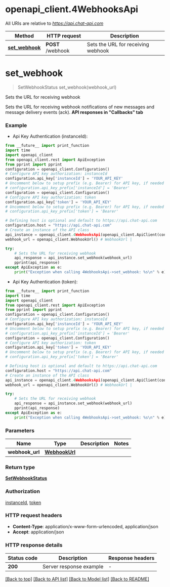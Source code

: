 # openapi_client.4WebhooksApi

All URIs are relative to *https://api.chat-api.com*

Method | HTTP request | Description
------------- | ------------- | -------------
[**set_webhook**](4WebhooksApi.md#set_webhook) | **POST** /webhook | Sets the URL for receiving webhook


# **set_webhook**
> SetWebhookStatus set_webhook(webhook_url)

Sets the URL for receiving webhook

Sets the URL for receiving webhook notifications of new messages and message delivery events (ack).  **API responses in \"Callbacks\" tab**

### Example

* Api Key Authentication (instanceId):
```python
from __future__ import print_function
import time
import openapi_client
from openapi_client.rest import ApiException
from pprint import pprint
configuration = openapi_client.Configuration()
# Configure API key authorization: instanceId
configuration.api_key['instanceId'] = 'YOUR_API_KEY'
# Uncomment below to setup prefix (e.g. Bearer) for API key, if needed
# configuration.api_key_prefix['instanceId'] = 'Bearer'
configuration = openapi_client.Configuration()
# Configure API key authorization: token
configuration.api_key['token'] = 'YOUR_API_KEY'
# Uncomment below to setup prefix (e.g. Bearer) for API key, if needed
# configuration.api_key_prefix['token'] = 'Bearer'

# Defining host is optional and default to https://api.chat-api.com
configuration.host = "https://api.chat-api.com"
# Create an instance of the API class
api_instance = openapi_client.4WebhooksApi(openapi_client.ApiClient(configuration))
webhook_url = openapi_client.WebhookUrl() # WebhookUrl | 

try:
    # Sets the URL for receiving webhook
    api_response = api_instance.set_webhook(webhook_url)
    pprint(api_response)
except ApiException as e:
    print("Exception when calling 4WebhooksApi->set_webhook: %s\n" % e)
```

* Api Key Authentication (token):
```python
from __future__ import print_function
import time
import openapi_client
from openapi_client.rest import ApiException
from pprint import pprint
configuration = openapi_client.Configuration()
# Configure API key authorization: instanceId
configuration.api_key['instanceId'] = 'YOUR_API_KEY'
# Uncomment below to setup prefix (e.g. Bearer) for API key, if needed
# configuration.api_key_prefix['instanceId'] = 'Bearer'
configuration = openapi_client.Configuration()
# Configure API key authorization: token
configuration.api_key['token'] = 'YOUR_API_KEY'
# Uncomment below to setup prefix (e.g. Bearer) for API key, if needed
# configuration.api_key_prefix['token'] = 'Bearer'

# Defining host is optional and default to https://api.chat-api.com
configuration.host = "https://api.chat-api.com"
# Create an instance of the API class
api_instance = openapi_client.4WebhooksApi(openapi_client.ApiClient(configuration))
webhook_url = openapi_client.WebhookUrl() # WebhookUrl | 

try:
    # Sets the URL for receiving webhook
    api_response = api_instance.set_webhook(webhook_url)
    pprint(api_response)
except ApiException as e:
    print("Exception when calling 4WebhooksApi->set_webhook: %s\n" % e)
```

### Parameters

Name | Type | Description  | Notes
------------- | ------------- | ------------- | -------------
 **webhook_url** | [**WebhookUrl**](WebhookUrl.md)|  | 

### Return type

[**SetWebhookStatus**](SetWebhookStatus.md)

### Authorization

[instanceId](../README.md#instanceId), [token](../README.md#token)

### HTTP request headers

 - **Content-Type**: application/x-www-form-urlencoded, application/json
 - **Accept**: application/json

### HTTP response details
| Status code | Description | Response headers |
|-------------|-------------|------------------|
**200** | Server response example |  -  |

[[Back to top]](#) [[Back to API list]](../README.md#documentation-for-api-endpoints) [[Back to Model list]](../README.md#documentation-for-models) [[Back to README]](../README.md)

